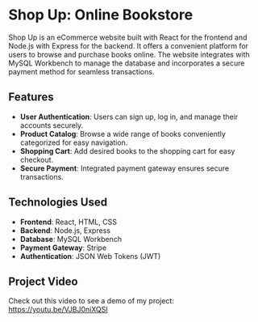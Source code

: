 # Shop Up: Online Bookstore

Shop Up is an eCommerce website built with React for the frontend and Node.js with Express for the backend. It offers a convenient platform for users to browse and purchase books online. The website integrates with MySQL Workbench to manage the database and incorporates a secure payment method for seamless transactions.

## Features

- **User Authentication**: Users can sign up, log in, and manage their accounts securely.
- **Product Catalog**: Browse a wide range of books conveniently categorized for easy navigation.
- **Shopping Cart**: Add desired books to the shopping cart for easy checkout.
- **Secure Payment**: Integrated payment gateway ensures secure transactions.

## Technologies Used

- **Frontend**: React, HTML, CSS
- **Backend**: Node.js, Express
- **Database**: MySQL Workbench
- **Payment Gateway**: Stripe
- **Authentication**: JSON Web Tokens (JWT)

## Project Video
Check out this video to see a demo of my project:
https://youtu.be/VJBJ0niXQSI
